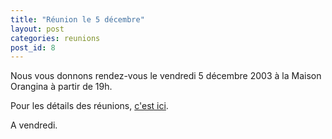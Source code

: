```yaml
---
title: "Réunion le 5 décembre"
layout: post
categories: reunions
post_id: 8
---
```

Nous vous donnons rendez-vous le vendredi 5 décembre 2003 à la Maison Orangina à partir de 19h.

Pour les détails des réunions, [c'est ici](/association/les-reunions-du-plug/).

A vendredi.